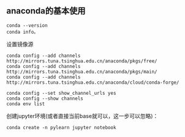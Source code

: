 ## anaconda的基本使用

```
conda --version
conda info。

```

设置镜像源
```
conda config --add channels http://mirrors.tuna.tsinghua.edu.cn/anaconda/pkgs/free/
conda config --add channels http://mirrors.tuna.tsinghua.edu.cn/anaconda/pkgs/main/
conda config --add channels http://mirrors.tuna.tsinghua.edu.cn/anaconda/cloud/conda-forge/

conda config --set show_channel_urls yes
conda config --show channels
conda env list
```

创建jupyter环境(或者直接当前base就可以，这一步可以忽略)：
```
conda create -n pylearn jupyter notebook
```
